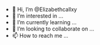- 👋 Hi, I’m @Elizabethcallxy
- 👀 I’m interested in ...
- 🌱 I’m currently learning ...
- 💞️ I’m looking to collaborate on ...
- 📫 How to reach me ...

<!---
Elizabethcallxy/Elizabethcallxy is a ✨ special ✨ repository because its `README.md` (this file) appears on your GitHub profile.
You can click the Preview link to take a look at your changes.
--->
